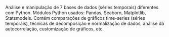 Análise e manipulação de 7 bases de dados (séries temporais) diferentes com Python. Módulos Python usados: Pandas, Seaborn, Matplotlib, Statsmodels. Contém comparações de gráficos time-series (séries temporais), técnicas de decomposição e normalização de dados, análise da autocorrelação, customização de gráficos, etc.
